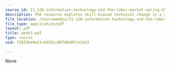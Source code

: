 ```yaml
---
course_id: 11-128-information-technology-and-the-labor-market-spring-2005
description: The resource explores skill-biased technical change in a greater detail.
file_location: /coursemedia/11-128-information-technology-and-the-labor-market-spring-2005/f5832be0a51c6d3b1c00f86d0fce32e3_week3.pdf
file_type: application/pdf
layout: pdf
title: week3.pdf
type: course
uid: f5832be0a51c6d3b1c00f86d0fce32e3

---
```

None